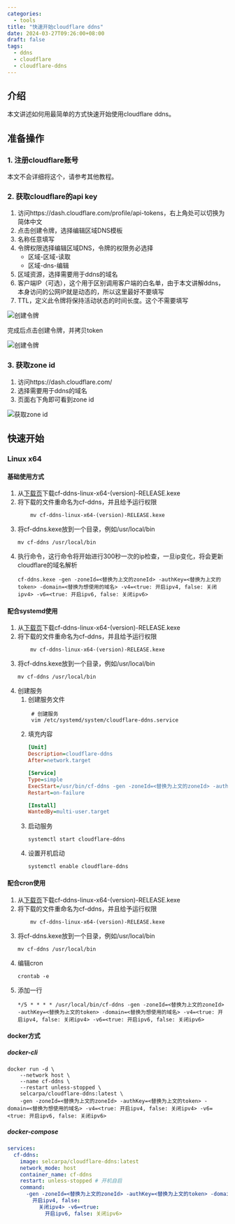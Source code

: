 ```yaml
---
categories:
  - tools
title: "快速开始cloudflare ddns"
date: 2024-03-27T09:26:00+08:00
draft: false
tags:
  - ddns
  - cloudflare
  - cloudflare-ddns
---
```


## 介绍

本文讲述如何用最简单的方式快速开始使用cloudflare ddns。

## 准备操作

### 1. 注册cloudflare账号

本文不会详细将这个，请参考其他教程。

### 2. 获取cloudflare的api key

1. 访问https://dash.cloudflare.com/profile/api-tokens，右上角处可以切换为简体中文
2. 点击创建令牌，选择编辑区域DNS模板
3. 名称任意填写
4. 令牌权限选择编辑区域DNS，令牌的权限务必选择
    - 区域-区域-读取
    - 区域-dns-编辑
5. 区域资源，选择需要用于ddns的域名
6. 客户端IP（可选），这个用于区别调用客户端的白名单，由于本文讲解ddns，本身访问的公网IP就是动态的，所以这里最好不要填写
7. TTL，定义此令牌将保持活动状态的时间长度。这个不需要填写

![创建令牌](../cf-ddns/images/000134.png "创建令牌")

完成后点击创建令牌，并拷贝token

![创建令牌](../cf-ddns/images/000303.png "拷贝token")

### 3. 获取zone id

1. 访问https://dash.cloudflare.com/
2. 选择需要用于ddns的域名
3. 页面右下角即可看到zone id

![获取zone id](../cf-ddns/images/000532.png "获取zone id")

## 快速开始

### Linux x64

#### 基础使用方式

1. 从[下载页](https://github.com/selcarpa/cloudflare-ddns/releases/latest)下载cf-ddns-linux-x64-(version)-RELEASE.kexe
2. 将下载的文件重命名为cf-ddns，并且给予运行权限
    ```shell
        mv cf-ddns-linux-x64-(version)-RELEASE.kexe
     ```
3. 将cf-ddns.kexe放到一个目录，例如/usr/local/bin
    ```shell
    mv cf-ddns /usr/local/bin
    ```
4. 执行命令，这行命令将开始进行300秒一次的ip检查，一旦ip变化，将会更新cloudflare的域名解析
    ```shell
    cf-ddns.kexe -gen -zoneId=<替换为上文的zoneId> -authKey=<替换为上文的token> -domain=<替换为想使用的域名> -v4=<true: 开启ipv4, false: 关闭ipv4> -v6=<true: 开启ipv6, false: 关闭ipv6>
    ```

#### 配合systemd使用

1. 从[下载页](https://github.com/selcarpa/cloudflare-ddns/releases/latest)下载cf-ddns-linux-x64-(version)-RELEASE.kexe
2. 将下载的文件重命名为cf-ddns，并且给予运行权限
    ```shell
        mv cf-ddns-linux-x64-(version)-RELEASE.kexe
     ```
3. 将cf-ddns.kexe放到一个目录，例如/usr/local/bin
    ```shell
    mv cf-ddns /usr/local/bin
    ```
4. 创建服务
    1. 创建服务文件
       ```shell
        # 创建服务
        vim /etc/systemd/system/cloudflare-ddns.service
       ```
    2. 填充内容
       ```ini
       [Unit]
       Description=cloudflare-ddns
       After=network.target
       
       [Service]
       Type=simple
       ExecStart=/usr/bin/cf-ddns -gen -zoneId=<替换为上文的zoneId> -authKey=<替换为上文的token> -domain=<替换为想使用的域名> -v4=<true: 开启ipv4, false: 关闭ipv4> -v6=<true: 开启ipv6, false: 关闭ipv6>
       Restart=on-failure
       
       [Install]
       WantedBy=multi-user.target
       ```
    3. 启动服务
       ```shell
       systemctl start cloudflare-ddns
       ```
    4. 设置开机启动
       ```shell
       systemctl enable cloudflare-ddns
       ```
#### 配合cron使用

1. 从[下载页](https://github.com/selcarpa/cloudflare-ddns/releases/latest)下载cf-ddns-linux-x64-(version)-RELEASE.kexe
2. 将下载的文件重命名为cf-ddns，并且给予运行权限
    ```shell
        mv cf-ddns-linux-x64-(version)-RELEASE.kexe
     ```
3. 将cf-ddns.kexe放到一个目录，例如/usr/local/bin
    ```shell
    mv cf-ddns /usr/local/bin
    ```
4. 编辑cron
    ```shell
    crontab -e
    ```
5. 添加一行
    ```shell
    */5 * * * * /usr/local/bin/cf-ddns -gen -zoneId=<替换为上文的zoneId> -authKey=<替换为上文的token> -domain=<替换为想使用的域名> -v4=<true: 开启ipv4, false: 关闭ipv4> -v6=<true: 开启ipv6, false: 关闭ipv6>
    ```


#### docker方式

##### docker-cli

```shell
docker run -d \
    --network host \
    --name cf-ddns \
    --restart unless-stopped \
    selcarpa/cloudflare-ddns:latest \
    -gen -zoneId=<替换为上文的zoneId> -authKey=<替换为上文的token> -domain=<替换为想使用的域名> -v4=<true: 开启ipv4, false: 关闭ipv4> -v6=<true: 开启ipv6, false: 关闭ipv6>
```

##### docker-compose

```yaml
services:
  cf-ddns:
    image: selcarpa/cloudflare-ddns:latest
    network_mode: host
    container_name: cf-ddns
    restart: unless-stopped # 开机自启
    command:
      -gen -zoneId=<替换为上文的zoneId> -authKey=<替换为上文的token> -domain=<替换为想使用的域名> -v4=<true:
        开启ipv4, false:
          关闭ipv4> -v6=<true:
            开启ipv6, false: 关闭ipv6>
```